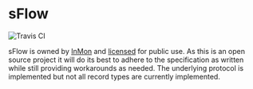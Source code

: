 sFlow
=====

![Travis CI](https://travis-ci.org/tarrant/rust-sflow.svg?branch=master)

sFlow is owned by [InMon](http://www.inmon.com) and [licensed](http://www.inmon.com/technology/sflowlicense.txt) for public use. As this is an open source project it will do its best to adhere to the specification as written while still providing workarounds as needed. The underlying protocol is implemented but not all record types are currently implemented.
